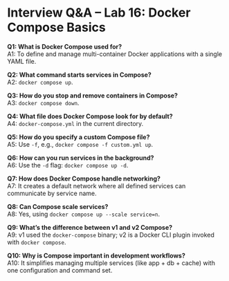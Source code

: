 # Interview Q&A – Lab 16: Docker Compose Basics

**Q1: What is Docker Compose used for?**  
A1: To define and manage multi-container Docker applications with a single YAML file.

**Q2: What command starts services in Compose?**  
A2: `docker compose up`.

**Q3: How do you stop and remove containers in Compose?**  
A3: `docker compose down`.

**Q4: What file does Docker Compose look for by default?**  
A4: `docker-compose.yml` in the current directory.

**Q5: How do you specify a custom Compose file?**  
A5: Use `-f`, e.g., `docker compose -f custom.yml up`.

**Q6: How can you run services in the background?**  
A6: Use the `-d` flag: `docker compose up -d`.

**Q7: How does Docker Compose handle networking?**  
A7: It creates a default network where all defined services can communicate by service name.

**Q8: Can Compose scale services?**  
A8: Yes, using `docker compose up --scale service=n`.

**Q9: What’s the difference between v1 and v2 Compose?**  
A9: v1 used the `docker-compose` binary; v2 is a Docker CLI plugin invoked with `docker compose`.

**Q10: Why is Compose important in development workflows?**  
A10: It simplifies managing multiple services (like app + db + cache) with one configuration and command set.
